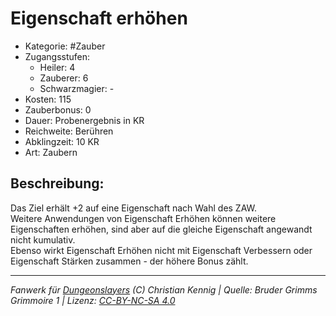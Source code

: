 # Eigenschaft erhöhen  
- Kategorie: #Zauber  
- Zugangsstufen:  
  - Heiler: 4  
  - Zauberer: 6  
  - Schwarzmagier: -  
- Kosten: 115  
- Zauberbonus: 0  
- Dauer: Probenergebnis in KR  
- Reichweite: Berühren  
- Abklingzeit: 10 KR  
- Art: Zaubern     

## Beschreibung:
Das Ziel erhält +2 auf eine Eigenschaft nach Wahl des ZAW.<br>Weitere Anwendungen von Eigenschaft Erhöhen können weitere Eigenschaften erhöhen, sind aber auf die gleiche Eigenschaft angewandt nicht kumulativ.<br>Ebenso wirkt Eigenschaft Erhöhen nicht mit Eigenschaft Verbessern oder Eigenschaft Stärken zusammen - der höhere Bonus zählt.


___
*Fanwerk für [Dungeonslayers](https://www.dungeonslayers.net/) (C) Christian Kennig | Quelle: Bruder Grimms Grimmoire 1 | Lizenz: [CC-BY-NC-SA 4.0](https://creativecommons.org/licenses/by-nc-sa/4.0/deed.de)*